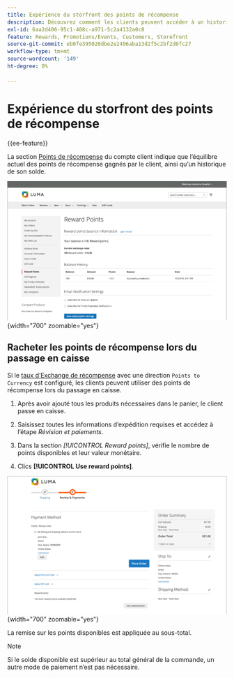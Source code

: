 ```yaml
---
title: Expérience du storfront des points de récompense
description: Découvrez comment les clients peuvent accéder à un historique de leur solde de point de récompense dans leur compte storefront.
exl-id: 6aa2d406-95c1-408c-a971-5c2a4132a0c8
feature: Rewards, Promotions/Events, Customers, Storefront
source-git-commit: eb0fe395020dbe2e2496aba13d2f5c2bf2d0fc27
workflow-type: tm+mt
source-wordcount: '149'
ht-degree: 0%

---
```


# Expérience du storfront des points de récompense

{{ee-feature}}

La section [Points de récompense](rewards-loyalty.md) du compte client indique que l’équilibre actuel des points de récompense gagnés par le client, ainsi qu’un historique de son solde.

![Points de récompense](./assets/account-dashboard-reward-points.png){width="700" zoomable="yes"}

## Racheter les points de récompense lors du passage en caisse

Si le [taux d’Exchange de récompense](reward-exchange-rates.md) avec une direction `Points to Currency` est configuré, les clients peuvent utiliser des points de récompense lors du passage en caisse.

1. Après avoir ajouté tous les produits nécessaires dans le panier, le client passe en caisse.

1. Saisissez toutes les informations d’expédition requises et accédez à l’étape _Révision et paiements_.

1. Dans la section _[!UICONTROL Reward points]_, vérifie le nombre de points disponibles et leur valeur monétaire.

1. Clics **[!UICONTROL Use reward points]**.

![Points de récompense lors du passage en caisse](./assets/reward-points-on-checkout.png){width="700" zoomable="yes"}

La remise sur les points disponibles est appliquée au sous-total.

>[!NOTE]
>
>Si le solde disponible est supérieur au total général de la commande, un autre mode de paiement n’est pas nécessaire.
